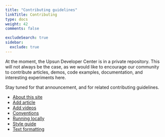 ```yaml
---
title: "Contributing guidelines"
linkTitle: Contributing
type: docs
weight: 42
comments: false

excludeSearch: true
sidebar:
  exclude: true
---
```


At the moment, the Upsun Developer Center is in a private repository.
This will not always be the case, as we would like to encourage our community to contribute articles, demos, code examples, documentation, and interesting experiments here.

Stay tuned for that announcement, and for related contributing guidelines.

<!-- {{< cards >}}
  {{< card link="./about" title="About this site" >}}
  {{< card link="./posts" title="Add articles" >}}
  {{< card link="./videos" title="Add videos" >}}
  {{< card link="./conventions" title="Conventions" >}}
  {{< card link="./local" title="Running locally" >}}
  {{< card link="./style" title="Style guide" >}}
  {{< card link="./format" title="Text formatting" >}}
{{< /cards >}} -->

- [About this site](./about)
- [Add article](./posts)
- [Add videos](./videos)
- [Conventions](./conventions)
- [Running locally](./local)
- [Style guide](./style)
- [Text formatting](./format)
